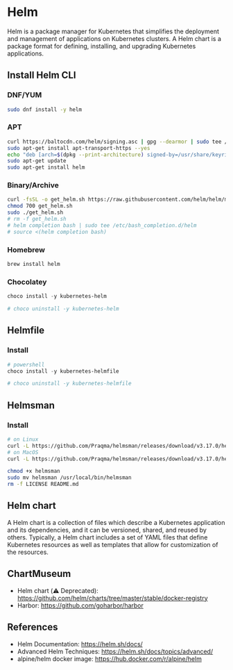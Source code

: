 # Helm

Helm is a package manager for Kubernetes that simplifies the deployment and management of applications on Kubernetes clusters. A Helm chart is a package format for defining, installing, and upgrading Kubernetes applications.

## Install Helm CLI

### DNF/YUM

```bash
sudo dnf install -y helm
```

### APT

```bash
curl https://baltocdn.com/helm/signing.asc | gpg --dearmor | sudo tee /usr/share/keyrings/helm.gpg > /dev/null
sudo apt-get install apt-transport-https --yes
echo "deb [arch=$(dpkg --print-architecture) signed-by=/usr/share/keyrings/helm.gpg] https://baltocdn.com/helm/stable/debian/ all main" | sudo tee /etc/apt/sources.list.d/helm-stable-debian.list
sudo apt-get update
sudo apt-get install helm
```

### Binary/Archive

```bash
curl -fsSL -o get_helm.sh https://raw.githubusercontent.com/helm/helm/master/scripts/get-helm-3
chmod 700 get_helm.sh
sudo ./get_helm.sh
# rm -f get_helm.sh
# helm completion bash | sudo tee /etc/bash_completion.d/helm
# source <(helm completion bash)
```

### Homebrew

```sh
brew install helm
```

### Chocolatey

```ps1
choco install -y kubernetes-helm

# choco uninstall -y kubernetes-helm
```

## Helmfile

### Install

```ps1
# powershell
choco install -y kubernetes-helmfile

# choco uninstall -y kubernetes-helmfile
```

## Helmsman

### Install

```bash
# on Linux
curl -L https://github.com/Praqma/helmsman/releases/download/v3.17.0/helmsman_3.17.0_linux_amd64.tar.gz | tar zx
# on MacOS
curl -L https://github.com/Praqma/helmsman/releases/download/v3.17.0/helmsman_3.17.0_darwin_amd64.tar.gz | tar zx

chmod +x helmsman
sudo mv helmsman /usr/local/bin/helmsman
rm -f LICENSE README.md
```

## Helm chart

A Helm chart is a collection of files which describe a Kubernetes application and its dependencies, and it can be versioned, shared, and reused by others.
Typically, a Helm chart includes a set of YAML files that define Kubernetes resources as well as templates that allow for customization of the resources.

## ChartMuseum

- Helm chart (:warning: Deprecated): <https://github.com/helm/charts/tree/master/stable/docker-registry>
- Harbor: <https://github.com/goharbor/harbor>

## References

- Helm Documentation: <https://helm.sh/docs/>
- Advanced Helm Techniques: <https://helm.sh/docs/topics/advanced/>
- alpine/helm docker image: <https://hub.docker.com/r/alpine/helm>
